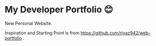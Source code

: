 # My Developer Portfolio 😊


New Personal Website. 

Inspiration and Starting Point is from https://github.com/riyaz942/web-portfolio . 